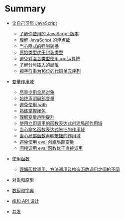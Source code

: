 # Summary

* [让自己习惯 JavaScript](chapter1/README.md)
  * [了解你使用的 JavaScript 版本](chapter1/section1.1.md)
  * [理解 JavaScript 的浮点数](chapter1/section1.2.md)
  * [当心隐式的强制转换](chapter1/section1.3.md)
  * [原始类型优于封装类型](chapter1/section1.4.md)
  * [避免对混合类型使用 == 运算符](chapter1/section1.5.md)
  * [了解分号插入的局限](chapter1/section1.6.md)
  * [视字符串为16位的代码单元序列](chapter1/section1.7.md)

* [变量作用域](chapter2/README.md)
  * [尽量少用全局对象](chapter2/section2.1.md)
  * [始终声明局部变量]()
  * [避免使用 with]()
  * [熟练掌握闭包]()
  * [理解变量声明提升]()
  * [使用立即调用的函数表达式创建局部作用域]()
  * [当心命名函数表达式笨拙的作用域]()
  * [当心局部函数声明笨拙的作用域]()
  * [避免使用 eval 创建局部变量]()
  * [间接调用 eval 函数优于直接调用]()
* [使用函数]()
  * [理解函数调用、方法调用及构造函数调用之间的不同]()
* [对象和原型]()
* [数组和字典]()
* [库和 API 设计]()
* [并发]()
